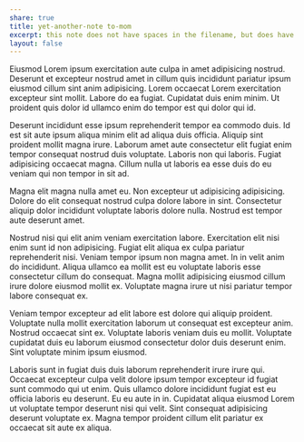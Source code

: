```yaml
---
share: true
title: yet-another-note to-mom
excerpt: this note does not have spaces in the filename, but does have a space in the descrition
layout: false
---
```


Eiusmod Lorem ipsum exercitation aute culpa in amet adipisicing nostrud. Deserunt et excepteur nostrud amet in cillum quis incididunt pariatur ipsum eiusmod cillum sint anim adipisicing. Lorem occaecat Lorem exercitation excepteur sint mollit. Labore do ea fugiat. Cupidatat duis enim minim. Ut proident quis dolor id ullamco enim do tempor est qui dolor qui id.

Deserunt incididunt esse ipsum reprehenderit tempor ea commodo duis. Id est sit aute ipsum aliqua minim elit ad aliqua duis officia. Aliquip sint proident mollit magna irure. Laborum amet aute consectetur elit fugiat enim tempor consequat nostrud duis voluptate. Laboris non qui laboris. Fugiat adipisicing occaecat magna. Cillum nulla ut laboris ea esse duis do eu veniam qui non tempor in sit ad.

Magna elit magna nulla amet eu. Non excepteur ut adipisicing adipisicing. Dolore do elit consequat nostrud culpa dolore labore in sint. Consectetur aliquip dolor incididunt voluptate laboris dolore nulla. Nostrud est tempor aute deserunt amet.

Nostrud nisi qui elit anim veniam exercitation labore. Exercitation elit nisi enim sunt id non adipisicing. Fugiat elit aliqua ex culpa pariatur reprehenderit nisi. Veniam tempor ipsum non magna amet. In in velit anim do incididunt. Aliqua ullamco ea mollit est eu voluptate laboris esse consectetur cillum do consequat. Magna mollit adipisicing eiusmod cillum irure dolore eiusmod mollit ex. Voluptate magna irure ut nisi pariatur tempor labore consequat ex.

Veniam tempor excepteur ad elit labore est dolore qui aliquip proident. Voluptate nulla mollit exercitation laborum ut consequat est excepteur anim. Nostrud occaecat sint ex. Voluptate laboris veniam duis eu mollit. Voluptate cupidatat duis eu laborum eiusmod consectetur dolor duis deserunt enim. Sint voluptate minim ipsum eiusmod.

Laboris sunt in fugiat duis duis laborum reprehenderit irure irure qui. Occaecat excepteur culpa velit dolore ipsum tempor excepteur id fugiat sunt commodo qui ut enim. Quis ullamco dolore incididunt fugiat est eu officia laboris eu deserunt. Eu eu aute in in. Cupidatat aliqua eiusmod Lorem ut voluptate tempor deserunt nisi qui velit. Sint consequat adipisicing deserunt voluptate ex. Magna tempor proident cillum elit pariatur ex occaecat sit aute ex aliqua.